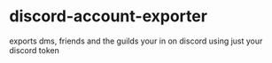 # discord-account-exporter
exports dms, friends and the guilds your in on discord using just your discord token
